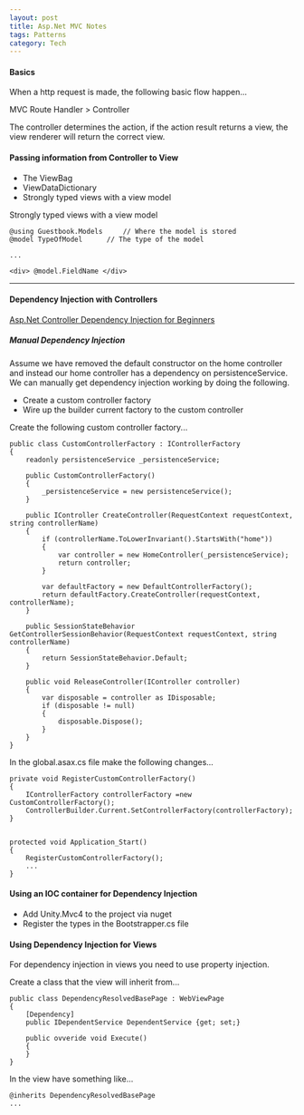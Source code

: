 ```yaml
---
layout: post
title: Asp.Net MVC Notes
tags: Patterns
category: Tech
---
```


#### Basics ####

When a http request is made, the following basic flow happen...

MVC Route Handler > Controller  

The controller determines the action, if the action result returns a view, the view renderer will return the correct view.

#### Passing information from Controller to View ####

- The ViewBag  
- ViewDataDictionary  
- Strongly typed views with a view model  

Strongly typed views with a view model  

~~~
@using Guestbook.Models  	// Where the model is stored
@model TypeOfModel		// The type of the model  
  
...
  
<div> @model.FieldName </div>
~~~

---------------------------------------------------------------------------------

#### Dependency Injection with Controllers ####

[Asp.Net Controller Dependency Injection for Beginners](http://www.codeproject.com/Articles/560798/ASP-NET-MVC-Controller-Dependency-Injection-for-Be)

##### Manual Dependency Injection #####

Assume we have removed the default constructor on the home controller and instead our home controller has a dependency on persistenceService. We can manually get dependency injection working by doing the following.

- Create a custom controller factory  
- Wire up the builder current factory to the custom controller  

Create the following custom controller factory...  

~~~
public class CustomControllerFactory : IControllerFactory
{
	readonly persistenceService _persistenceService;

	public CustomControllerFactory()
	{
		_persistenceService = new persistenceService();
	}

	public IController CreateController(RequestContext requestContext, string controllerName)
	{
		if (controllerName.ToLowerInvariant().StartsWith("home"))
		{
			var controller = new HomeController(_persistenceService);
			return controller;
		}

		var defaultFactory = new DefaultControllerFactory();
		return defaultFactory.CreateController(requestContext, controllerName);
	}

	public SessionStateBehavior GetControllerSessionBehavior(RequestContext requestContext, string controllerName)
	{
		return SessionStateBehavior.Default;
	}

	public void ReleaseController(IController controller)
	{
		var disposable = controller as IDisposable;
		if (disposable != null)
		{
			disposable.Dispose();
		}
	}
}
~~~

In the global.asax.cs file make the following changes...

~~~
private void RegisterCustomControllerFactory()
{
	IControllerFactory controllerFactory =new CustomControllerFactory();
	ControllerBuilder.Current.SetControllerFactory(controllerFactory);
}


protected void Application_Start()
{
	RegisterCustomControllerFactory();
	...
}
~~~

#### Using an IOC container for Dependency Injection ####

- Add Unity.Mvc4 to the project via nuget  
- Register the types in the Bootstrapper.cs file  

#### Using Dependency Injection for Views ####

For dependency injection in views you need to use property injection.  

Create a class that the view will inherit from...  

~~~
public class DependencyResolvedBasePage : WebViewPage
{
	[Dependency]
	public IDependentService DependentService {get; set;}

	public ovveride void Execute()
	{
	}
}
~~~

In the view have something like...  

~~~
@inherits DependencyResolvedBasePage
...
~~~


